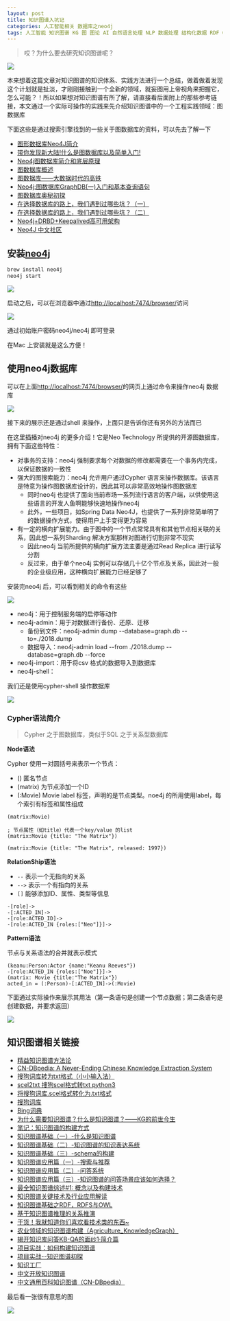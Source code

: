 ```yaml
---
layout: post
title: 知识图谱入坑记
categories: 人工智能相关 数据库之neo4j
tags: 人工智能 知识图谱 KG 图 图论 AI 自然语言处理 NLP 数据处理 结构化数据 RDF OWL Turtle JSON-LD 语义 上下文 数据库 知识提取 知识存储 知识表现 知识检索 图数据库 Neo4j OrientDB Stardog yago2 freebase CN-DBpedia Cypher 
---
```


>哎？为什么要去研究知识图谱呢？

![](../media/image/2018-08-20/01.png)

本来想着这篇文章对知识图谱的知识体系、实践方法进行一个总结，做着做着发现这个计划就是扯淡，才刚刚接触到一个全新的领域，就妄图用上帝视角来把握它，怎么可能？！所以如果想对知识图谱有所了解，请直接看后面附上的那些参考链接，本文通过一个实际可操作的实践来先介绍知识图谱中的一个工程实践领域：图数据库

下面这些是通过搜索引擎找到的一些关于图数据库的资料，可以先去了解一下

* [图形数据库Neo4J简介](https://www.cnblogs.com/loveis715/p/5277051.html)
* [带你发现新大陆!什么是图数据库以及简单入门!](https://blog.csdn.net/xlgen157387/article/details/79085901)
* [Neo4j图数据库简介和底层原理](https://www.cnblogs.com/bonelee/p/6211290.html)
* [图数据库概述](https://blog.csdn.net/chuchus/article/details/73249440)
* [图数据库——大数据时代的高铁](https://blog.csdn.net/heyc861221/article/details/80128421)
* [Neo4j:图数据库GraphDB(一)入门和基本查询语句](https://www.cnblogs.com/rongyux/p/5537028.html)
* [图数据库奥秘初探](https://www.jianshu.com/p/e236f90edaf7)
* [在选择数据库的路上，我们遇到过哪些坑？（一）](http://www.datayuan.cn/article/6397.htm)
* [在选择数据库的路上，我们遇到过哪些坑？（二）](http://www.datayuan.cn/article/6399.htm)
* [Neo4j+DRBD+Keepalived高可用架构](http://www.ywnds.com/?p=12199)
* [Neo4J 中文社区](http://neo4j.com.cn/)

## 安装[neo4j](https://neo4j.com/)

```bash
brew install neo4j
neo4j start
```

![](../media/image/2018-08-20/02.png)

启动之后，可以在浏览器中通过[http://localhost:7474/browser/](http://localhost:7474/browser/)访问

![](../media/image/2018-08-20/03.png)

通过初始账户密码neo4j/neo4j 即可登录

在Mac 上安装就是这么方便！

## 使用neo4j数据库

可以在上面[http://localhost:7474/browser/](http://localhost:7474/browser/)的网页上通过命令来操作neo4j 数据库

![](../media/image/2018-08-20/04.png)

接下来的展示还是通过shell 来操作，上面只是告诉你还有另外的方法而已

在这里插播对neo4j 的更多介绍！它是Neo Technology 所提供的开源图数据库，拥有下面这些特性：

* 对事务的支持：neo4j 强制要求每个对数据的修改都需要在一个事务内完成，以保证数据的一致性
* 强大的图搜索能力：neo4j 允许用户通过Cypher 语言来操作数据库。该语言是特意为操作图数据库设计的，因此其可以非常高效地操作图数据库
	* 同时neo4j 也提供了面向当前市场一系列流行语言的客户端，以供使用这些语言的开发人鱼啊能够快速地操作neo4j
	* 此外，一些项目，如Spring Data Neo4J，也提供了一系列非常简单明了的数据操作方式，使得用户上手变得更为容易
* 有一定的横向扩展能力。由于图中的一个节点常常具有和其他节点相关联的关系，因此想一系列Sharding 解决方案那样对图进行切割非常不现实
	* 因此neo4j 当前所提供的横向扩展方法主要是通过Read Replica 进行读写分割
	* 反过来，由于单个neo4j 实例可以存储几十亿个节点及关系，因此对一般的企业级应用，这种横向扩展能力已经足够了

安装完neo4j 后，可以看到相关的命令有这些

![](../media/image/2018-08-20/05.png)

* neo4j：用于控制服务端的启停等动作
* neo4j-admin：用于对数据进行备份、还原、迁移
	* 备份到文件：neo4j-admin dump --database=graph.db --to=./2018.dump
	* 数据导入：neo4j-admin load --from ./2018.dump --database=graph.db --force
* neo4j-import：用于将csv 格式的数据导入到数据库
* neo4j-shell：

我们还是使用cypher-shell 操作数据库

![](../media/image/2018-08-20/06.png)

### Cypher语法简介

>Cypher 之于图数据库，类似于SQL 之于关系型数据库

**Node语法**

Cypher 使用一对圆括号来表示一个节点：

* () 匿名节点
* (matrix) 为节点添加一个ID
* (:Movie) Movie label 标签，声明的是节点类型。noe4j 的所用使用label，每个索引有标签和属性组成

```cypher
(matrix:Movie)

; 节点属性（如title）代表一个key/value 的list
(matrix:Movie {title: "The Matrix"})

(matrix:Movie {title: "The Matrix", released: 1997})
```

**RelationShip语法**

* ``--`` 表示一个无指向的关系
* ``-->`` 表示一个有指向的关系
* ``[]`` 能够添加ID、属性、类型等信息

```cypher
-[role]->
-[:ACTED_IN]->
-[role:ACTED_ID]->
-[role:ACTED_IN {roles:["Neo"]}]->
```

**Pattern语法**

节点与关系语法的合并就表示模式

```cypher
(keanu:Person:Actor {name:"Keanu Reeves"})
-[role:ACTED_IN {roles:["Noe"]}]->
(matrix: Movie {title:"The Matrix"})
acted_in = (:Person)-[:ACTED_IN]->(:Movie)
```

下面通过实际操作来展示其用法（第一条语句是创建一个节点数据；第二条语句是创建数据，并要求返回）

![](../media/image/2018-08-20/07.png)



## 知识图谱相关链接

* [精益知识图谱方法论](../download/20180820/ccks.pdf)
* [CN-DBpedia: A Never-Ending Chinese Knowledge Extraction System](../download/20180820/CN-DBpedia-System.pdf)
* [搜狗词库转为txt格式（小小输入法）](https://blog.csdn.net/zhangzhenhu/article/details/7014271)
* [scel2txt 搜狗scel格式转txt python3](https://blog.csdn.net/cFarmerReally/article/details/78149648)
* [将搜狗词库.scel格式转化为.txt格式](https://www.cnblogs.com/clover-siyecao/p/5736280.html)
* [搜狗词库](https://pinyin.sogou.com/dict/)
* [Bing词典](https://cn.bing.com/dict?FORM=HDRSC6)
* [为什么需要知识图谱？什么是知识图谱？——KG的前世今生](https://zhuanlan.zhihu.com/p/31726910)
* [笔记：知识图谱的构建方式](https://blog.csdn.net/class_guy/article/details/79152987)
* [知识图谱基础（一）-什么是知识图谱](https://www.jianshu.com/p/cd937f20bf55)
* [知识图谱基础（二）-知识图谱的知识表达系统](https://www.jianshu.com/p/941dc6d7e760)
* [知识图谱基础（三）-schema的构建](https://www.jianshu.com/p/704e935c98a9)
* [知识图谱应用篇（一）-搜索与推荐](https://www.jianshu.com/p/801f0d90b155)
* [知识图谱应用篇（二）-问答系统](https://www.jianshu.com/p/ed36c3576d54)
* [知识图谱应用篇（三）-知识图谱的问答场景应该如何选择？](https://www.jianshu.com/p/2e73f56babca)
* [最全知识图谱综述#1: 概念以及构建技术](http://www.dataguru.cn/article-12218-1.html)
* [知识图谱关键技术及行业应用解读](https://blog.csdn.net/imgxr/article/details/80130110)
* [知识图谱基础之RDF，RDFS与OWL](https://blog.csdn.net/u011801161/article/details/78833958)
* [基于知识图谱推理的关系推演](https://zhuanlan.zhihu.com/p/42340077)
* [干货！我就知道你们喜欢看技术类的东西~](https://zhuanlan.zhihu.com/p/41486134)
* [农业领域的知识图谱构建（Agriculture_KnowledgeGraph）](https://blog.csdn.net/kjcsdnblog/article/details/79747460)
* [揭开知识库问答KB-QA的面纱1·简介篇](https://zhuanlan.zhihu.com/p/25735572)
* [项目实战：如何构建知识图谱](https://zhuanlan.zhihu.com/p/29332977)
* [项目实战--知识图谱初探](http://www.shuang0420.com/2017/09/05/项目实战-知识图谱初探/)
* [知识工厂](http://kw.fudan.edu.cn/)
* [中文开放知识图谱](http://openkg.cn/organization)
* [中文通用百科知识图谱（CN-DBpedia）](http://openkg.cn/dataset/cndbpedia)

最后看一张很有意思的图

![](../media/image/2018-08-20/00.png)
